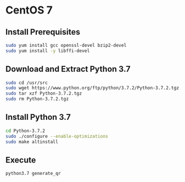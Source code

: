 # CentOS 7

## Install Prerequisites

```bash
sudo yum install gcc openssl-devel bzip2-devel
sudo yum install -y libffi-devel
```

## Download and Extract Python 3.7

```bash
sudo cd /usr/src
sudo wget https://www.python.org/ftp/python/3.7.2/Python-3.7.2.tgz
sudo tar xzf Python-3.7.2.tgz
sudo rm Python-3.7.2.tgz
```

## Install Python 3.7

```bash
cd Python-3.7.2
sudo ./configure --enable-optimizations
sudo make altinstall
```

## Execute

```bash
python3.7 generate_qr
```
